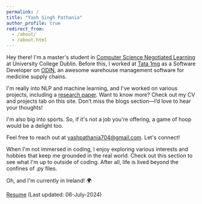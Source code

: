```yaml
---
permalink: /
title: "Yash Singh Pathania"
author_profile: true
redirect_from: 
  - /about/
  - /about.html
---
```


Hey there! I'm a master's student in [Computer Science Negotiated Learning](https://hub.ucd.ie/usis/!W_HU_MENU.P_PUBLISH?p_tag=PROG&MAJR=T150) at University College Dublin. Before this, I worked at [Tata 1mg](https://www.1mg.com/aboutUs?wpsrc=Google+Organic+Search) as a Software Developer on [ODIN](https://odin.1mg.com/login), an awesome warehouse management software for medicine supply chains.

I'm really into NLP and machine learning, and I've worked on various projects, including a [research paper](https://www.techscience.com/cmc/v70n3/44965). Want to know more? Check out my CV and projects tab on this site. Don’t miss the blogs section—I’d love to hear your thoughts!

I'm also big into sports. So, if it's not a job you're offering, a game of hoop would be a delight too.

Feel free to reach out at [yashpathania704@gmail.com](mailto:yashpathania704@gmail.com). Let's connect!

When I'm not immersed in coding, I enjoy exploring various interests and hobbies that keep me grounded in the real world. Check out this section to see what I'm up to outside of coding. After all, life is lived beyond the confines of .py files.

Oh, and I'm currently in Ireland! 🌍

[Resume](files/Yash_Singh_Pathania.pdf) (Last updated: 06-July-2024)
